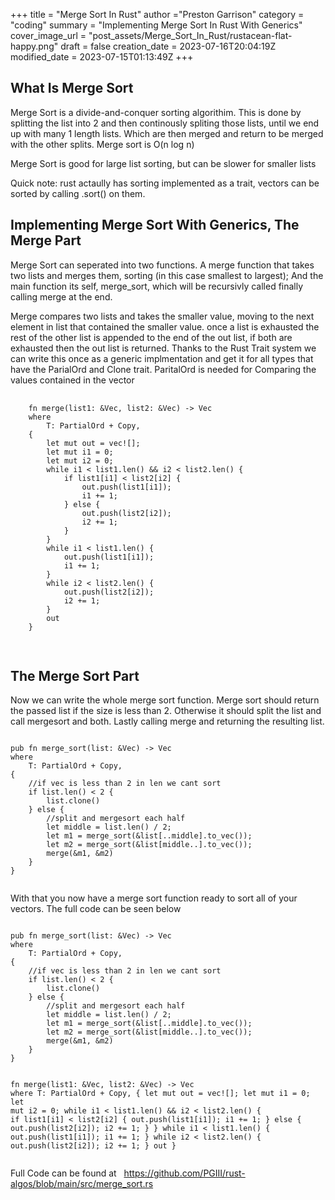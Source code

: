 +++
title = "Merge Sort In Rust"
author ="Preston Garrison"
category = "coding"
summary = "Implementing Merge Sort In Rust With Generics"
cover_image_url = "post_assets/Merge_Sort_In_Rust/rustacean-flat-happy.png"
draft = false
creation_date = 2023-07-16T20:04:19Z
modified_date = 2023-07-15T01:13:49Z
+++
<div class="box-post">
    <h2>What Is Merge Sort</h2>
    <p>
        Merge Sort is a divide-and-conquer sorting algorithim. This is done by splitting the list into 2 and then continously spliting those lists, until we end up with many 1 length lists. Which are then merged and return to be merged with the other splits. Merge sort is O(n log n)
    </p>
    <p>
        Merge Sort is good for large list sorting, but can be slower for smaller lists
    </p> 
    <p>
        Quick note: rust actaully has sorting implemented as a trait, vectors can be sorted by calling .sort() on them.
    </p>
</div>
<div class="box-post">
    <h2>Implementing Merge Sort With Generics, The Merge Part</h2>
    <p>
        Merge Sort can seperated into two functions. A merge function that takes two lists and merges them, sorting (in this case smallest to largest); 
        And the main function its self, merge_sort, which will be recursivly called finally calling merge at the end.
    </p>
    <p>
        Merge compares two lists and takes the smaller value, moving to the next element in list that contained the smaller value.
        once a list is exhausted the rest of the other list is appended to the end of the out list, if both are exhausted then the out list is returned.
        Thanks to the Rust Trait system we can write this once as a generic implmentation and get it for all types that have the ParialOrd and Clone trait. 
        ParitalOrd is needed for Comparing the values contained in the vector
    </p>
    <pre>
        <code class="language-rust">
    fn merge<T>(list1: &Vec<T>, list2: &Vec<T>) -> Vec<T>
    where
        T: PartialOrd + Copy,
    {
        let mut out = vec![];
        let mut i1 = 0;
        let mut i2 = 0;
        while i1 < list1.len() && i2 < list2.len() {
            if list1[i1] < list2[i2] {
                out.push(list1[i1]);
                i1 += 1;
            } else {
                out.push(list2[i2]);
                i2 += 1;
            }
        }
        while i1 < list1.len() {
            out.push(list1[i1]);
            i1 += 1;
        }
        while i2 < list2.len() {
            out.push(list2[i2]);
            i2 += 1;
        }
        out
    }
        </code>
    </pre>
</div>
<div class="box-post"> 
    <h2>The Merge Sort Part</h2>
    <p>
        Now we can write the whole merge sort function.
        Merge sort should return the passed list if the size is less than 2.
        Otherwise it should split the list and call mergesort and both.
        Lastly calling merge and returning the resulting list.
    </p>
    <pre><code class="language-rust">
pub fn merge_sort<T>(list: &Vec<T>) -> Vec<T>
where
    T: PartialOrd + Copy,
{
    //if vec is less than 2 in len we cant sort
    if list.len() < 2 {
        list.clone()
    } else {
        //split and mergesort each half
        let middle = list.len() / 2;
        let m1 = merge_sort(&list[..middle].to_vec());
        let m2 = merge_sort(&list[middle..].to_vec());
        merge(&m1, &m2)
    }
}
    </code></pre>
    <p>
        With that you now have a merge sort function ready to sort all of your vectors.
        The full code can be seen below
    </p>
    <pre><code class="language-rust">
pub fn merge_sort<T>(list: &Vec<T>) -> Vec<T>
where
    T: PartialOrd + Copy,
{
    //if vec is less than 2 in len we cant sort
    if list.len() < 2 {
        list.clone()
    } else {
        //split and mergesort each half
        let middle = list.len() / 2;
        let m1 = merge_sort(&list[..middle].to_vec());
        let m2 = merge_sort(&list[middle..].to_vec());
        merge(&m1, &m2)
    }
}

fn merge<T>(list1: &Vec<T>, list2: &Vec<T>) -> Vec<T>
where
    T: PartialOrd + Copy,
{
    let mut out = vec![];
    let mut i1 = 0;
    let mut i2 = 0;
    while i1 < list1.len() && i2 < list2.len() {
        if list1[i1] < list2[i2] {
            out.push(list1[i1]);
            i1 += 1;
        } else {
            out.push(list2[i2]);
            i2 += 1;
        }
    }
    while i1 < list1.len() {
        out.push(list1[i1]);
        i1 += 1;
    }
    while i2 < list2.len() {
        out.push(list2[i2]);
        i2 += 1;
    }
    out
}
    </code></pre>
<p>
    Full Code can be found at   <a href="https://github.com/PGIII/rust-algos/blob/main/src/merge_sort.rs">https://github.com/PGIII/rust-algos/blob/main/src/merge_sort.rs</a>
</p>
</div>
